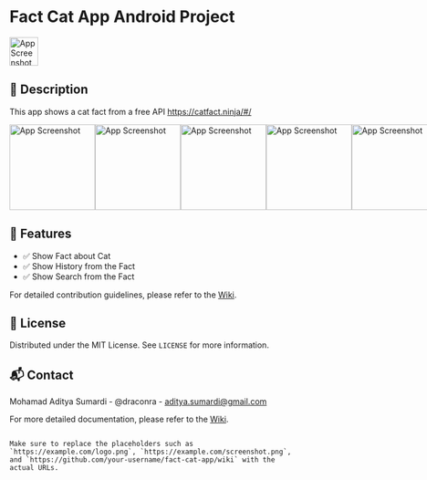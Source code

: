 # Fact Cat App Android Project
<img src="https://github.com/user-attachments/assets/60c8e288-a304-47bd-81c9-21f5da42afbe" alt="App Screenshot" width="50"/>

## :page_facing_up: Description

This app shows a cat fact from a free API https://catfact.ninja/#/

<div style="display: flex; justify-content: space-around;">
<img src="https://github.com/user-attachments/assets/e84a3126-9073-4d9a-9401-1ea8551cd454" alt="App Screenshot" width="150"/>
<img src="https://github.com/user-attachments/assets/e3af878f-3d0d-44f0-b452-bcdbcb27d54c" alt="App Screenshot" width="150"/>
<img src="https://github.com/user-attachments/assets/7ee6064b-7791-4102-8111-62c3b799e116" alt="App Screenshot" width="150"/>
<img src="https://github.com/user-attachments/assets/6e288ce7-d612-4f64-a885-c5c532161507" alt="App Screenshot" width="150"/>
<img src="https://github.com/user-attachments/assets/3f72e069-fbe4-46fe-a063-8b7756ff2d00" alt="App Screenshot" width="150"/>
</div>

## :rocket: Features

- :white_check_mark: Show Fact about Cat
- :white_check_mark: Show History from the Fact
- :white_check_mark: Show Search from the Fact

For detailed contribution guidelines, please refer to the [Wiki](https://github.com/your-username/fact-cat-app/wiki/Contributing).

## :book: License

Distributed under the MIT License. See `LICENSE` for more information.

## :mailbox_with_mail: Contact

Mohamad Aditya Sumardi - @draconra - aditya.sumardi@gmail.com

For more detailed documentation, please refer to the [Wiki](https://github.com/your-username/fact-cat-app/wiki).
```

Make sure to replace the placeholders such as `https://example.com/logo.png`, `https://example.com/screenshot.png`, and `https://github.com/your-username/fact-cat-app/wiki` with the actual URLs.
